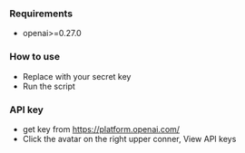 ### Requirements

* openai>=0.27.0

### How to use

* Replace with your secret key
* Run the script

### API key

* get key from https://platform.openai.com/
* Click the avatar on the right upper conner, View API keys
